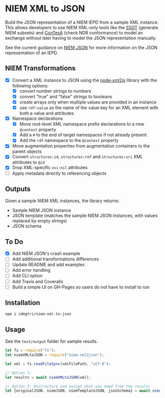 
# NIEM XML to JSON

Build the JSON representation of a NIEM IEPD from a sample XML instance.  This allows developers to use NIEM XML-only tools like the [SSGT](https://tools.niem.gov/niemtools/ssgt/index.iepd) (generate NIEM subsets) and [ConTesA](https://tools.niem.gov/contesa/) (check NDR conformance) to model an exchange without later having to model the JSON representation manually.

See the current guidance on [NIEM JSON](http://niem.github.io/json) for more information on the JSON representation of an IEPD.

## NIEM Transformations

- [x] Convert a XML instance to JSON using the [node-xml2js](https://github.com/Leonidas-from-XIV/node-xml2js) library with the following options:
  - [x] convert number strings to numbers
  - [x] convert "true" and "false" strings to booleans
  - [x] create arrays only when multiple values are provided in an instance
  - [x] use `rdf:value` as the name of the value key for an XML element with both a value and attributes
- [x] Namespace declarations
  - [x] Move root-level XML namespace prefix declarations to a new `@context` property
  - [x] Add a `#` to the end of target namespaces if not already present
  - [x] Add the `rdf` namespace to the `@context` property
- [x] Move augmentation properties from augmentation containers to the parent objects
- [x] Convert `structures:id`, `structures:ref` and `structures:uri` XML attributes to `@id`
- [x] Drop XML-specific `xsi:nil` attributes
- [ ] Apply metadata directly to referencing objects

## Outputs

Given a sample NIEM XML instances, the library returns:

- Sample NIEM JSON instance
- JSON template (matches the sample NIEM JSON instances, with values replaced by empty strings)
- JSON schema


## To Do

- [x] Add NIEM JSON's crash example
- [ ] Add additional transformations differences
- [ ] Update README and add examples
- [ ] Add error handling
- [ ] Add CLI option
- [ ] Add Travis and Coveralls
- [ ] Build a simple UI on GH-Pages so users do not have to install to run

## Installation

```sh
npm i cdmgtri/niem-xml-to-json
```

## Usage

See the `test/output` folder for sample results.

```js
let fs = require("fs");
let niemXMLtoJSON = require("niem-xml2json");

let xml = fs.readFileSync(xmlFilePath, "utf-8");

// Option 1:
let results = await niemXMLtoJSON(xml);

// Option 2: Destructure and assign what you need from the results
let {originalJSON, niemJSON, niemTemplateJSON, jsonSchema} = await niemXMLtoJSON(xml);
```
